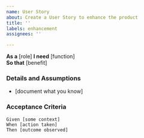 ```yaml
---
name: User Story
about: Create a User Story to enhance the product
title: ''
labels: enhancement
assignees: ''

---
```


**As a** [role]
**I need** [function]  
**So that** [benefit]  
   
 ### Details and Assumptions
 * [document what you know]
   
 ### Acceptance Criteria  
   
 ```gherkin
 Given [some context]
 When [action taken]
 Then [outcome observed]
```
